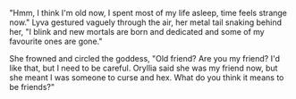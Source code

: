 "Hmm, I think I'm old now, I spent most of my life asleep, time feels strange now." Lyva gestured vaguely through the air, her metal tail snaking behind her, "I blink and new mortals are born and dedicated and some of my favourite ones are gone."    

She frowned and circled the goddess, "Old friend? Are you my friend? I'd like that, but I need to be careful. Oryllia said she was my friend now, but she meant I was someone to curse and hex. What do you think it means to be friends?"